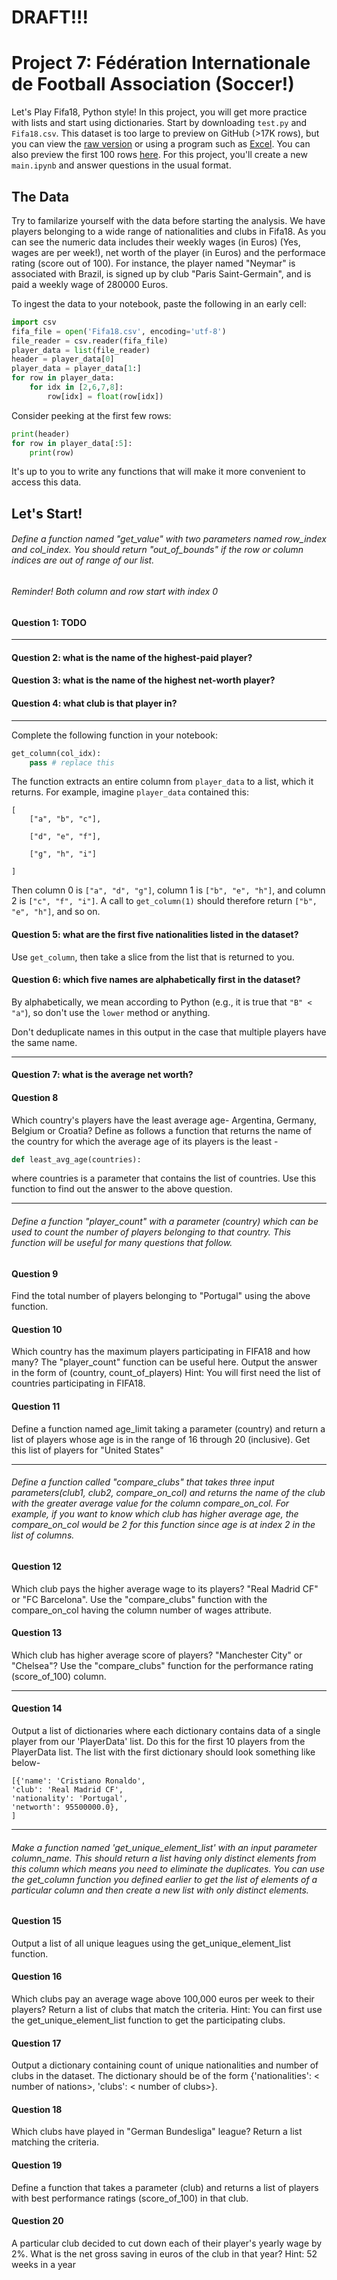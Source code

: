 # DRAFT!!!

# Project 7: Fédération Internationale de Football Association (Soccer!)

Let's Play Fifa18, Python style!  In this project, you will get more
practice with lists and start using dictionaries.  Start by
downloading `test.py` and `Fifa18.csv`.  This dataset is too large to
preview on GitHub (>17K rows), but you can view the
[raw version](https://raw.githubusercontent.com/tylerharter/cs301-projects/master/spring19/p7/Fifa18.csv)
or using a program such as [Excel](https://github.com/tylerharter/cs301-projects/blob/master/spring19/p7/excel.md).
You can also preview the first 100 rows [here](https://github.com/tylerharter/cs301-projects/blob/master/spring19/p7/preview.csv).
For this project, you'll create a new `main.ipynb` and answer
questions in the usual format.

## The Data

Try to familarize yourself with the data before starting the
analysis. We have players belonging to a wide range of nationalities
and clubs in Fifa18. As you can see the numeric data includes their
weekly wages (in Euros) (Yes, wages are per week!), net worth of the
player (in Euros) and the performace rating (score out of 100). For
instance, the player named "Neymar" is associated with Brazil, is
signed up by club "Paris Saint-Germain", and is paid a weekly wage of
280000 Euros.

To ingest the data to your notebook, paste the following in an early cell:

```python
import csv
fifa_file = open('Fifa18.csv', encoding='utf-8')
file_reader = csv.reader(fifa_file)
player_data = list(file_reader)
header = player_data[0]
player_data = player_data[1:]
for row in player_data:
    for idx in [2,6,7,8]:
        row[idx] = float(row[idx])
```

Consider peeking at the first few rows:
```python
print(header)
for row in player_data[:5]:
    print(row)
```

It's up to you to write any functions that will make it more
convenient to access this data.

## Let's Start!

###### Define a function named "get_value" with two parameters named row_index and col_index. You should return "out_of_bounds" if the row or column indices are out of range of our list.
###### Reminder! Both column and row start with index 0

#### Question 1: TODO

---

#### Question 2: what is the name of the highest-paid player?

#### Question 3: what is the name of the highest net-worth player?

#### Question 4: what club is that player in?

---

Complete the following function in your notebook:

```python
get_column(col_idx):
    pass # replace this
```

The function extracts an entire column from `player_data` to a list, which
it returns.  For example, imagine `player_data` contained this:

```
[
    ["a", "b", "c"],

    ["d", "e", "f"],

    ["g", "h", "i"]

]
```

Then column 0 is `["a", "d", "g"]`, column 1 is `["b", "e", "h"]`, and
column 2 is `["c", "f", "i"]`.  A call to `get_column(1)` should
therefore return `["b", "e", "h"]`, and so on.

#### Question 5: what are the first five nationalities listed in the dataset?

Use `get_column`, then take a slice from the list that is returned to you.

#### Question 6: which five names are alphabetically first in the dataset?

By alphabetically, we mean according to Python (e.g., it is true that
`"B" < "a"`), so don't use the `lower` method or anything.

Don't deduplicate names in this output in the case that multiple
players have the same name.

---
#### Question 7: what is the average net worth?



#### Question 8

Which country's players have the least average age- Argentina, Germany, Belgium or Croatia? 
Define as follows a function that returns the name of the country for which the average age of its players  is the least -
```python
def least_avg_age(countries):
```
where countries is a parameter that contains the list of countries. Use this function to find out the answer to the above question.

---

###### Define a function "player_count" with a parameter (country) which can be used to count the number of players belonging to that country. This function will be useful for many questions that follow.
#### Question 9

Find the total number of players belonging to "Portugal" using the above function.

#### Question 10 

Which country has the maximum players participating in FIFA18 and how many? The "player_count" function can be useful here. Output the answer in the form of (country, count_of_players)
Hint: You will first need the list of countries participating in FIFA18.

#### Question 11

Define a function named age_limit taking a parameter (country) and return a list of players whose age is in the range of 16 through 20 (inclusive). 
Get this list of players for "United States"

---

###### Define a function called "compare_clubs" that takes three input parameters(club1, club2, compare_on_col) and returns the name of the club with the greater average value for the column compare_on_col. For example, if you want to know which club has higher average age, the compare_on_col would be 2 for this function since age is at index 2 in the list of columns.

#### Question 12

Which club pays the higher average wage to its players? "Real Madrid CF" or "FC Barcelona". Use the "compare_clubs" function with the compare_on_col having  the column number of wages attribute.

#### Question 13

Which club has higher average score of players? "Manchester City" or "Chelsea"?  Use the "compare_clubs" function for the performance rating (score_of_100) column.

---
#### Question 14

Output a list of dictionaries where each dictionary contains data of a single player from our 'PlayerData' list. Do this for the first 10 players from the PlayerData list.
The list with the first dictionary should look something like below-
```
[{'name': 'Cristiano Ronaldo',
'club': 'Real Madrid CF',
'nationality': 'Portugal',
'networth': 95500000.0},
]
```
---

###### Make a function named 'get_unique_element_list' with an input parameter column_name. This should return a list having only distinct elements from this column which means you need to eliminate the duplicates. You can use the get_column function you defined earlier to get the list of elements of a particular column and then create a new list with only distinct elements.

#### Question 15

Output a list of all unique leagues using the get_unique_element_list function.

#### Question 16

Which clubs pay an average wage above 100,000 euros  per week to their players? Return a list of clubs that match the criteria.
Hint: You can first use the get_unique_element_list function to get the participating clubs.

#### Question 17

Output a dictionary containing count of unique nationalities and number of clubs in the dataset. The dictionary should be of the form {'nationalities': < number of nations>, 'clubs': < number of clubs>}. 

#### Question 18

Which clubs have played in "German Bundesliga" league? Return a list matching the criteria.

#### Question 19

Define a function that takes a parameter (club) and returns a list of players with best performance ratings (score_of_100) in that club.


#### Question 20

A particular club decided to cut down each of their player's yearly wage by 2%. What is the net gross saving in euros of the club in that year? 
Hint: 52 weeks in a year

 
